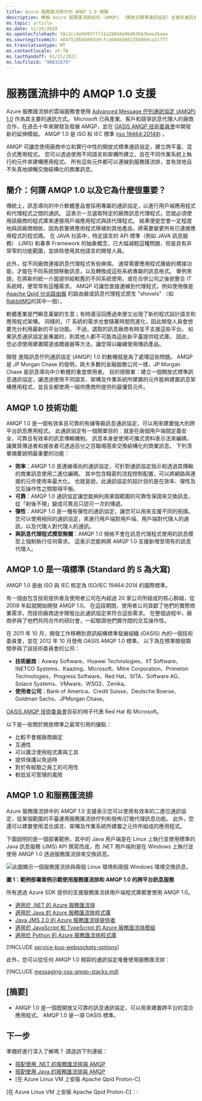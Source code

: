 ```yaml
---
title: Azure 服務匯流排中的 AMQP 1.0 總覽
description: 瞭解 Azure 服務匯流排如何 (AMQP) （開放式標準通訊協定）支援先進訊息佇列通訊協定。
ms.topic: article
ms.date: 11/20/2020
ms.openlocfilehash: 58c2cc8e9d92fff31a286b6e9bd63b63bee26aee
ms.sourcegitcommit: 484f510bbb093e9cfca694b56622b5860ca317f7
ms.translationtype: MT
ms.contentlocale: zh-TW
ms.lasthandoff: 01/21/2021
ms.locfileid: "98632879"
---
```

# <a name="amqp-10-support-in-service-bus"></a>服務匯流排中的 AMQP 1.0 支援
Azure 服務匯流排的雲端服務會使用 [Advanced Message 佇列通訊協定 (AMQP) 1.0](http://docs.oasis-open.org/amqp/core/v1.0/amqp-core-overview-v1.0.html) 作為其主要的通訊方式。 Microsoft 已與產業、客戶和競爭訊息代理人的廠商合作，在過去十年來開發及發展 AMQP，並在 [OASIS AMQP 技術委員會](https://www.oasis-open.org/committees/tc_home.php?wg_abbrev=amqp)中開發新的延伸模組。 AMQP 1.0 是 ISO 和 IEC 標準 ([iso 19464:20149](https://www.iso.org/standard/64955.html)) 。 

AMQP 可讓您使用廠商中立和實行中性的開放式標準通訊協定，建立跨平臺、混合式應用程式。 您可以透過使用不同語言和架構所建立，且在不同作業系統上執行的元件來建構應用程式。 所有這些元件都可以連線到服務匯流排，並有效地且不失真地順暢交換結構化的商業訊息。

## <a name="introduction-what-is-amqp-10-and-why-is-it-important"></a>簡介：何謂 AMQP 1.0 以及它為什麼很重要？
傳統上，訊息導向的中介軟體產品會採用專屬的通訊協定，以進行用戶端應用程式和代理程式之間的通訊。 這表示一旦選取特定的廠商訊息代理程式，您就必須使用該廠商的程式庫來連接用戶端應用程式與該代理程式。 結果便是您會一定程度地與該廠商相依，因為若要將應用程式移植到其他產品，將需要變更所有已連接應用程式的程式碼。 在 JAVA 社區中，特定語言的 API 標準（例如 JAVA 訊息服務） (JMS) 和春季 Framework 的抽象概念，已大幅減輕這種問題，但是具有非常窄的功能範圍，並排除使用其他語言的開發人員。

此外，從不同廠商連接訊息代理程式有些麻煩。 通常需要應用程式層級的橋接功能，才能在不同系統間移動訊息，以及轉換成這些系統專屬的訊息格式。 舉例來說，在將新的統一介面提供給較舊的不同系統使用，或在合併公司之後欲整合 IT 系統時，便常常有這種需求。 AMQP 可讓您直接連線到代理程式，例如使用像是 [Apache Qpid 分派路由器](https://qpid.apache.org/components/dispatch-router/index.html) 的路由器或訊息代理程式原生 "shovels" （如 [RabbitMQ](service-bus-integrate-with-rabbitmq.md)的其中一個）。

軟體產業是門瞬息萬變的生意；有時還沒回應過來便又出現了新的程式設計語言和應用程式架構。 同樣的，IT 系統的需求也會隨著時間而進化，因此開發人員會想要充分利用最新的平台功能。 不過，選取的訊息廠商有時並不支援這些平台。 如果訊息通訊協定是專屬的，則其他人都不可能為這些新平臺提供程式庫。 因此，您必須使用建置閘道或橋接器等方法，讓您得以繼續使用傳訊產品。

開發 進階訊息佇列通訊協定 (AMQP) 1.0 的動機就是為了處理這些問題。 AMQP 是 JP Morgan Chase 的發明，與大多數的金融服務公司一樣，JP Morgan Chase 是訊息導向中介軟體的重度使用者。 目的很簡單：建立一個開放式標準訊息通訊協定，讓透過使用不同語言、架構及作業系統所建置的元件能夠建置訊息架構應用程式，並且全都使用一組供應商所提供的最優質元件。

## <a name="amqp-10-technical-features"></a>AMQP 1.0 技術功能
AMQP 1.0 是一個有效率且可靠的有線等級訊息通訊協定，可以用來建置強大的跨平台訊息應用程式。 此通訊協定有一個簡單目的︰就是在兩個用戶端間定義安全、可靠且有效率的訊息傳輸機制。 訊息本身是使用可攜式資料表示法來編碼，讓異質傳送者和接收者可透過百分之百臨場感來交換結構化的商業訊息。 下列清單摘要說明最重要的功能：

* **效率**：AMQP 1.0 是連線導向的通訊協定，可針對通訊協定指示和透過其傳輸的商業訊息使用二進位編碼。 其中包含精密的流程控制配置，可以將網路與連接的元件使用率最大化。 也就是說，此通訊協定的設計目的是在效率、彈性及交互操作性之間取得平衡。
* **可靠**：AMQP 1.0 通訊協定讓您能夠利用某個範圍的可靠性保證來交換訊息，從「射後不理」變成可靠且只認可一次的傳遞。
* **彈性**：AMQP 1.0 是一種有彈性的通訊協定，讓您可以用來支援不同的拓撲。 您可以使用相同的通訊協定，來進行用戶端對用戶端、用戶端對代理人的通訊，以及代理人對代理人的通訊。
* **與訊息代理程式模型無關**：AMQP 1.0 規格不會在訊息代理程式使用的訊息模型上強制執行任何需求。 這表示您能夠將 AMQP 1.0 支援新增至現有的訊息代理人。

## <a name="amqp-10-is-a-standard-with-a-capital-s"></a>AMQP 1.0 是一項標準 (Standard 的 S 為大寫)
AMQP 1.0 是由 ISO 與 IEC 核定為 ISO/IEC 19464:2014 的國際標準。

有一個由包含技術提供者及使用者公司在內超過 20 家公司所組成的核心群組，從 2008 年起就開始開發 AMQP 1.0。 在這段期間，使用者公司貢獻了他們的實際商業需求，而技術廠商逐步開發出此通訊協定來符合這些需求。 在整個過程中，廠商參與了他們共同合作的研討會，一起驗證他們實作間的交互操作性。

在 2011 年 10 月，開發工作移轉到資訊結構標準發展組織 (OASIS) 內的一個技術委員會，並在 2012 年 10 月發佈 OASIS AMQP 1.0 標準。 以下為在標準開發期間參與了該技術委員會的公司：

* **技術廠商**：Axway Software、Huawei Technologies、IIT Software、INETCO Systems、Kaazing、Microsoft、Mitre Corporation、Primeton Technologies、Progress Software、Red Hat、SITA、Software AG、Solace Systems、VMware、WSO2、Zenika。
* **使用者公司**：Bank of America、Credit Suisse、Deutsche Boerse、Goldman Sachs、JPMorgan Chase。

[OASIS AMQP 技術委員會](https://www.oasis-open.org/committees/tc_home.php?wg_abbrev=amqp)目前的椅子代表 Red Hat 和 Microsoft。

以下是一些關於開放標準之最常引用的優點：

* 比較不會被廠商鎖定
* 互通性
* 可以廣泛使用程式庫與工具
* 提供保護以免過時
* 對於有經驗之員工的可用性
* 較低且可管理的風險

## <a name="amqp-10-and-service-bus"></a>AMQP 1.0 和服務匯流排
Azure 服務匯流排中的 AMQP 1.0 支援表示您可以使用有效率的二進位通訊協定，從某個範圍的平臺運用服務匯流排佇列和發佈/訂閱代理訊息功能。 此外，您還可以建置使用混合語言、架構及作業系統所建置之元件所組成的應用程式。

下圖說明的是一個部署範例，其中的 Java 用戶端是在 Linux 上執行並使用標準的 Java 訊息服務 (JMS) API 撰寫而成，而 .NET 用戶端則是在 Windows 上執行並使用 AMQP 1.0 透過服務匯流排來交換訊息。

![此圖顯示一個服務匯流排與兩個 Linux 環境和兩個 Windows 環境交換訊息。][0]

**圖 1：範例部署案例示範使用服務匯流排和 AMQP 1.0 的跨平台訊息服務**

所有透過 Azure SDK 提供的支援服務匯流排用戶端程式庫都會使用 AMQP 1.0。

- [適用於 .NET 的 Azure 服務匯流排](/dotnet/api/overview/azure/service-bus?preserve-view=true)
- [適用於 Java 的 Azure 服務匯流排程式庫](/java/api/overview/azure/servicebus?preserve-view=true)
- [Java JMS 2.0 的 Azure 服務匯流排提供者](how-to-use-java-message-service-20.md)
- [適用於 JavaScript 和 TypeScript 的 Azure 服務匯流排模組](/javascript/api/overview/azure/service-bus?preserve-view=true)
- [適用於 Python 的 Azure 服務匯流排程式庫](/python/api/overview/azure/servicebus?preserve-view=true)

[!INCLUDE [service-bus-websockets-options](../../includes/service-bus-websockets-options.md)]

此外，您可以從任何 AMQP 1.0 相容的通訊協定堆疊使用服務匯流排：

[!INCLUDE [messaging-oss-amqp-stacks.md](../../includes/messaging-oss-amqp-stacks.md)]

## <a name="summary"></a>[摘要]
* AMQP 1.0 是一個既開放又可靠的訊息通訊協定，可以用來建置跨平台的混合應用程式。 AMQP 1.0 是一項 OASIS 標準。

## <a name="next-steps"></a>下一步
準備好進行深入了解嗎？ 請造訪下列連結：

* [搭配使用 .NET 的服務匯流排與 AMQP]
* [搭配使用 Java 的服務匯流排與 AMQP]
* [在 Azure Linux VM 上安裝 Apache Qpid Proton-C]

[0]: ./media/service-bus-amqp-overview/service-bus-amqp-1.png
[搭配使用 .NET 的服務匯流排與 AMQP]: service-bus-amqp-dotnet.md
[搭配使用 Java 的服務匯流排與 AMQP]: ./service-bus-java-how-to-use-jms-api-amqp.md
[在 Azure Linux VM 上安裝 Apache Qpid Proton-C]：:
